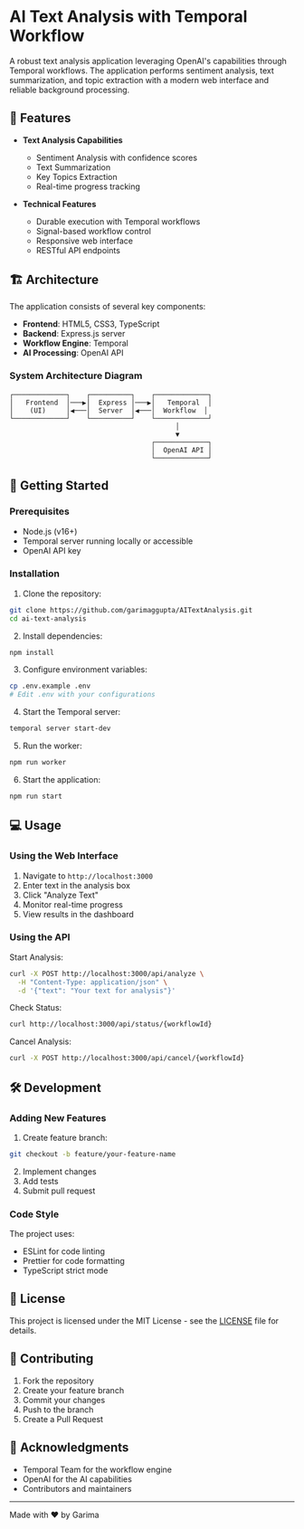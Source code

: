 # AI Text Analysis with Temporal Workflow

A robust text analysis application leveraging OpenAI's capabilities through Temporal workflows. The application performs sentiment analysis, text summarization, and topic extraction with a modern web interface and reliable background processing.

## 🌟 Features

- **Text Analysis Capabilities**
  - Sentiment Analysis with confidence scores
  - Text Summarization
  - Key Topics Extraction
  - Real-time progress tracking

- **Technical Features**
  - Durable execution with Temporal workflows
  - Signal-based workflow control
  - Responsive web interface
  - RESTful API endpoints

## 🏗️ Architecture

The application consists of several key components:

- **Frontend**: HTML5, CSS3, TypeScript
- **Backend**: Express.js server
- **Workflow Engine**: Temporal
- **AI Processing**: OpenAI API

### System Architecture Diagram
```
┌─────────────┐    ┌──────────┐    ┌─────────────┐
│   Frontend  │───▶│  Express │───▶│   Temporal  │
│    (UI)     │◀───│  Server  │◀───│  Workflow  │
└─────────────┘    └──────────┘    └─────────────┘
                                         │
                                         ▼
                                   ┌─────────────┐
                                   │  OpenAI API │
                                   └─────────────┘
```

## 🚀 Getting Started

### Prerequisites

- Node.js (v16+)
- Temporal server running locally or accessible
- OpenAI API key

### Installation

1. Clone the repository:
```bash
git clone https://github.com/garimaggupta/AITextAnalysis.git
cd ai-text-analysis
```

2. Install dependencies:
```bash
npm install
```

3. Configure environment variables:
```bash
cp .env.example .env
# Edit .env with your configurations
```

4. Start the Temporal server:
```bash
temporal server start-dev
```

5. Run the worker:
```bash
npm run worker
```

6. Start the application:
```bash
npm run start
```

## 💻 Usage

### Using the Web Interface

1. Navigate to `http://localhost:3000`
2. Enter text in the analysis box
3. Click "Analyze Text"
4. Monitor real-time progress
5. View results in the dashboard

### Using the API

Start Analysis:
```bash
curl -X POST http://localhost:3000/api/analyze \
  -H "Content-Type: application/json" \
  -d '{"text": "Your text for analysis"}'
```

Check Status:
```bash
curl http://localhost:3000/api/status/{workflowId}
```

Cancel Analysis:
```bash
curl -X POST http://localhost:3000/api/cancel/{workflowId}
```



## 🛠️ Development

### Adding New Features

1. Create feature branch:
```bash
git checkout -b feature/your-feature-name
```

2. Implement changes
3. Add tests
4. Submit pull request

### Code Style

The project uses:
- ESLint for code linting
- Prettier for code formatting
- TypeScript strict mode

## 📄 License

This project is licensed under the MIT License - see the [LICENSE](LICENSE) file for details.

## 🤝 Contributing

1. Fork the repository
2. Create your feature branch
3. Commit your changes
4. Push to the branch
5. Create a Pull Request

## 🙏 Acknowledgments

- Temporal Team for the workflow engine
- OpenAI for the AI capabilities
- Contributors and maintainers

---
Made with ❤️ by Garima
